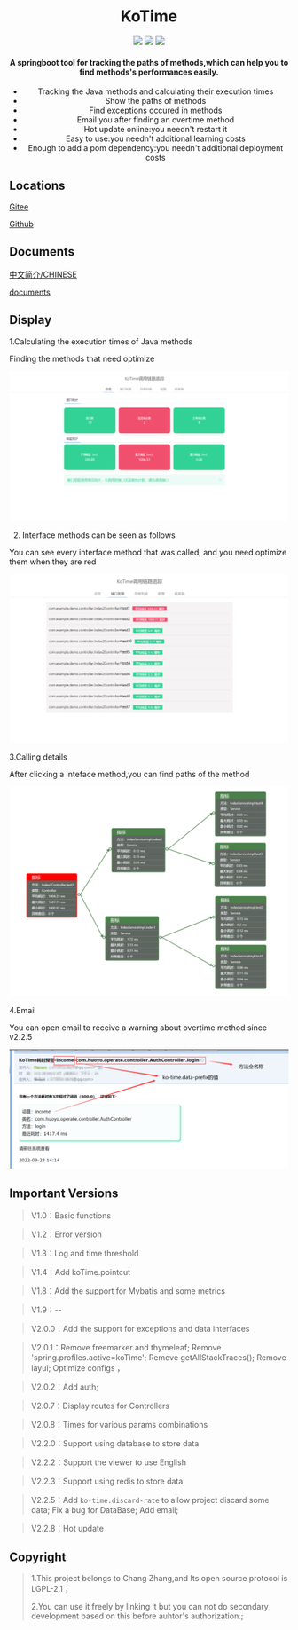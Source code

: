 <div align="center">
    <h1 >KoTime</h1> 
</div>


<div align="center">
    <img src='https://shields.io/badge/version-2.3.0-green.svg'>
    <img src='https://shields.io/badge/author-Chang Zhang-dbab09.svg'>
    <img src='https://shields.io/badge/dependencies-Spring|aspectjweaver|tomcat|UIKit-r.svg'>
    <h4>A springboot tool for tracking the paths of methods,which can help you to find methods's performances easily.</h4>
    <ul>
        <li>Tracking the Java methods and calculating their execution times</li>
        <li>Show the paths of methods</li>
        <li>Find exceptions occured in methods</li>
        <li>Email you after finding an overtime method</li>
        <li>Hot update online:you needn't restart it</li>
        <li>Easy to use:you needn't additional learning costs</li>
        <li>Enough to add a pom dependency:you needn't additional deployment costs</li>
    </ul>
</div>


## Locations

[Gitee](https://gitee.com/huoyo/ko-time.git)

[Github](https://github.com/huoyo/ko-time.git)

## Documents

[中文简介/CHINESE](README.md)

[documents](http://kotimedoc.langpy.cn/)



## Display

1.Calculating the execution times of Java methods

Finding the methods that need optimize

![输入图片说明](docs/v201/zl.png)

2. Interface methods can be seen as follows

You can see every interface method that was called, and you need optimize them when they are red

![输入图片说明](docs/v201/apis.png)

3.Calling details

After clicking a inteface method,you can find paths of the method

![输入图片说明](docs/v203/ff.png)


4.Email

You can open email to receive a warning about overtime method since v2.2.5

![输入图片说明](docs/v200/image.png)

## Important Versions

> V1.0：Basic functions

> V1.2：Error version

> V1.3：Log and time threshold

> V1.4：Add koTime.pointcut


> V1.8：Add the support for Mybatis and some metrics

> V1.9：--

> V2.0.0：Add the support for exceptions and data interfaces

> V2.0.1：Remove freemarker and thymeleaf;
          Remove 'spring.profiles.active=koTime';
          Remove getAllStackTraces();
          Remove layui;
          Optimize configs；

> V2.0.2：Add auth;


> V2.0.7：Display routes for Controllers

> V2.0.8：Times for various params combinations

> V2.2.0：Support using database to store data

> V2.2.2：Support the viewer to use English

> V2.2.3：Support using redis to store data

> V2.2.5：Add `ko-time.discard-rate` to allow project discard some data;
    Fix a bug for DataBase;
    Add email;

> V2.2.8：Hot update

## Copyright

> 1.This project belongs to Chang Zhang,and Its open source protocol is LGPL-2.1；
>
> 2.You can use it freely by linking it but you can not do secondary development based on this before auhtor's authorization.;
>





